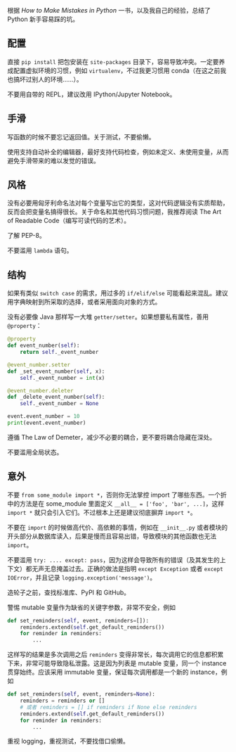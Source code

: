 
根据 *How to Make Mistakes in Python* 一书，以及我自己的经验，总结了 Python 新手容易踩的坑。

## 配置

直接 `pip install` 把包安装在 `site-packages` 目录下，容易导致冲突。一定要养成配置虚拟环境的习惯，例如 `virtualenv`，不过我更习惯用 conda（在这之前我也搞坏过别人的环境……）。

不要用自带的 REPL，建议改用 IPython/Jupyter Notebook。

## 手滑

写函数的时候不要忘记返回值。关于测试，不要偷懒。

使用支持自动补全的编辑器，最好支持代码检查，例如未定义、未使用变量，从而避免手滑带来的难以发觉的错误。

## 风格

没有必要用匈牙利命名法对每个变量写出它的类型，这对代码逻辑没有实质帮助，反而会把变量名搞得很长。关于命名和其他代码习惯问题，我推荐阅读 The Art of Readable Code（编写可读代码的艺术）。

了解 PEP-8。

不要滥用 `lambda` 语句。

## 结构

如果有类似 `switch case` 的需求，用过多的 `if/elif/else` 可能看起来混乱。建议用字典映射到所采取的选择，或者采用面向对象的方式。

没有必要像 Java 那样写一大堆 `getter/setter`。如果想要私有属性，善用 `@property`：

```python
@property
def event_number(self):
    return self._event_number

@event_number.setter
def _set_event_number(self, x):
    self._event_number = int(x)

@event_number.deleter
def _delete_event_number(self):
    self._event_number = None

event.event_number = 10    
print(event.event_number)
```

遵循 The Law of Demeter，减少不必要的耦合，更不要将耦合隐藏在深处。

不要滥用全局状态。

## 意外

不要 `from some_module import *`，否则你无法掌控 import 了哪些东西。一个折中的方法是在 some_module 里面定义 `__all__ = ['foo', 'bar', ...]`，这样 `import *` 就只会引入它们。不过根本上还是建议彻底摒弃 `import *`。

不要在 `import` 的时候做高代价、高依赖的事情，例如在 `__init__.py` 或者模块的开头部分从数据库读入，后果是慢而且容易出错，导致模块的其他函数也无法 `import`。

不要滥用 `try: .... except: pass`，因为这样会导致所有的错误（及其发生的上下文）都无声无息掩盖过去。正确的做法是指明 `except Exception` 或者 `except IOError`，并且记录 `logging.exception('message')`。

造轮子之前，查找标准库、PyPI 和 GitHub。

警惕 mutable 变量作为缺省的关键字参数，非常不安全，例如

```python
def set_reminders(self, event, reminders=[]):
    reminders.extend(self.get_default_reminders())
    for reminder in reminders:
        ...
```

这样写的结果是多次调用之后 `reminders` 变得非常长，每次调用它的信息都积累下来，非常可能导致隐私泄露。这是因为列表是 mutable 变量，同一个 instance 贯穿始终。应该采用 immutable 变量，保证每次调用都是一个新的 instance，例如

```python
def set_reminders(self, event, reminders=None):
    reminders = reminders or []
    # 或者 reminders = [] if reminders if None else reminders
    reminders.extend(self.get_default_reminders())
    for reminder in reminders:
        ...
```

重视 logging，重视测试，不要找借口偷懒。